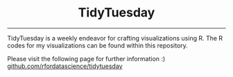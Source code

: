 <h1 align="center">
TidyTuesday
</h1>

---
TidyTuesday is a weekly endeavor for crafting visualizations using R. 
The R codes for my visualizations can be found within this repository.

Please visit the following page for further information :) 
[github.com/rfordatascience/tidytuesday](https://github.com/rfordatascience/tidytuesday/blob/master/README.md)
